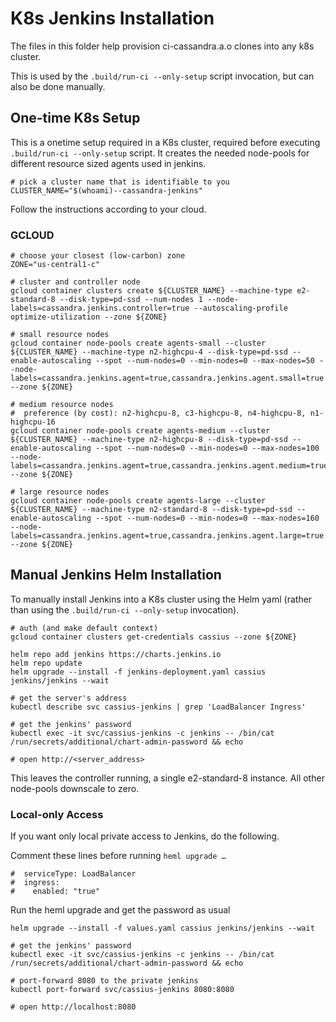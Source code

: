 # K8s Jenkins Installation

The files in this folder help provision ci-cassandra.a.o clones into any k8s cluster.

This is used by the `.build/run-ci --only-setup` script invocation, but can also be done manually.


## One-time K8s Setup

This is a onetime setup required in a K8s cluster, required before executing `.build/run-ci --only-setup` script.  It creates the needed node-pools for different resource sized agents used in jenkins.
```
# pick a cluster name that is identifiable to you
CLUSTER_NAME="$(whoami)--cassandra-jenkins"
```
Follow the instructions according to your cloud.

### GCLOUD

```
# choose your closest (low-carbon) zone
ZONE="us-central1-c"

# cluster and controller node
gcloud container clusters create ${CLUSTER_NAME} --machine-type e2-standard-8 --disk-type=pd-ssd --num-nodes 1 --node-labels=cassandra.jenkins.controller=true --autoscaling-profile optimize-utilization --zone ${ZONE}

# small resource nodes
gcloud container node-pools create agents-small --cluster ${CLUSTER_NAME} --machine-type n2-highcpu-4 --disk-type=pd-ssd --enable-autoscaling --spot --num-nodes=0 --min-nodes=0 --max-nodes=50 --node-labels=cassandra.jenkins.agent=true,cassandra.jenkins.agent.small=true --zone ${ZONE}

# medium resource nodes
#  preference (by cost): n2-highcpu-8, c3-highcpu-8, n4-highcpu-8, n1-highcpu-16
gcloud container node-pools create agents-medium --cluster ${CLUSTER_NAME} --machine-type n2-highcpu-8 --disk-type=pd-ssd --enable-autoscaling --spot --num-nodes=0 --min-nodes=0 --max-nodes=100 --node-labels=cassandra.jenkins.agent=true,cassandra.jenkins.agent.medium=true --zone ${ZONE}

# large resource nodes
gcloud container node-pools create agents-large --cluster ${CLUSTER_NAME} --machine-type n2-standard-8 --disk-type=pd-ssd --enable-autoscaling --spot --num-nodes=0 --min-nodes=0 --max-nodes=160 --node-labels=cassandra.jenkins.agent=true,cassandra.jenkins.agent.large=true --zone ${ZONE}
```


## Manual Jenkins Helm Installation

To manually install Jenkins into a K8s cluster using the Helm yaml (rather than using the `.build/run-ci --only-setup` invocation).

```
# auth (and make default context)
gcloud container clusters get-credentials cassius --zone ${ZONE}

helm repo add jenkins https://charts.jenkins.io
helm repo update
helm upgrade --install -f jenkins-deployment.yaml cassius jenkins/jenkins --wait

# get the server's address
kubectl describe svc cassius-jenkins | grep 'LoadBalancer Ingress'

# get the jenkins' password
kubectl exec -it svc/cassius-jenkins -c jenkins -- /bin/cat /run/secrets/additional/chart-admin-password && echo

# open http://<server_address>
```

This leaves the controller running, a single e2-standard-8 instance. All other node-pools downscale to zero.

### Local-only Access

If you want only local private access to Jenkins, do the following.

Comment these lines before running `heml upgrade …`
```
#  serviceType: LoadBalancer
#  ingress:
#    enabled: "true"
```
Run the heml upgrade and get the password as usual
```
helm upgrade --install -f values.yaml cassius jenkins/jenkins --wait

# get the jenkins' password
kubectl exec -it svc/cassius-jenkins -c jenkins -- /bin/cat /run/secrets/additional/chart-admin-password && echo

# port-forward 8080 to the private jenkins
kubectl port-forward svc/cassius-jenkins 8080:8080

# open http://localhost:8080
```

